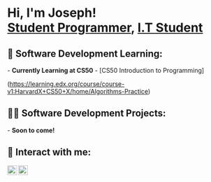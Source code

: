<h1>Hi, I'm Joseph! <br/><a href="https://github.com/ctrl-jo/ctrl-jo">Student Programmer</a>, <a href="https://www.linkedin.com/in/joseph-mercado-466b5231a/">I.T Student</a>

<h2> 🤖 Software Development Learning:</h2>
- <b>Currently Learning at CS50</b>
- [CS50 Introduction to Programming] <b>
  
</b>(https://learning.edx.org/course/course-v1:HarvardX+CS50+X/home/Algorithms-Practice)


<h2>👨‍💻 Software Development Projects:</h2>
- <b>Soon to come! </b>

<h2> 👤 Interact with me:</h2>

[<img align="left" alt="JosephMercado | LinkedIn" width="22px" src="https://cdn.jsdelivr.net/npm/simple-icons@v3/icons/linkedin.svg" />][linkedin]
[<img align="left" alt="JosephMercado | Instagram" width="22px" src="https://cdn.jsdelivr.net/npm/simple-icons@v3/icons/instagram.svg" />][instagram]

[facebook]: https://www.facebook.com/joseph.d.mercado.9/
[instagram]: https://www.instagram.com/mrcdseth/
[linkedin]: https://www.linkedin.com/in/joseph-mercado-466b5231a/

<!--
**ctrl-jo/ctrl-jo** is a ✨ _special_ ✨ repository because its `README.md` (this file) appears on your GitHub profile.

Here are some ideas to get you started:

- 🔭 I’m currently working on ...
- 🌱 I’m currently learning to code...
- 👯 I’m looking to collaborate on ...
- 🤔 I’m looking for help with coding...
- 💬 Ask me about ...
- 📫 How to reach me: go to the links...
- 😄 Pronouns: ...
- ⚡ Fun fact: ...
-->
